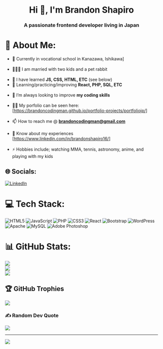 <h1 align="center">Hi 👋, I'm Brandon Shapiro</h1>
<h3 align="center">A passionate frontend developer living in Japan</h3>

# 💫 About Me:
- 🔭 Currently in vocational school in Kanazawa, Ishikawa]<br><br>
- 👨‍👩‍👦 I am married with two kids and a pet rabbit <br><br>
- 🧠 I have learned **JS, CSS, HTML, ETC** (see below)
- 🌱 Learning/practicing/improving **React, PHP, SQL, ETC**<br><br>
- 🤝 I’m always looking to improve **my coding skills**<br><br>
- 👨‍💻 My porfolio can be seen here: [https://brandoncodingman.github.io/portfolio-projects/portfoliojp/]<br><br>
- 📫 How to reach me @ **brandoncodingman@gmail.com**<br><br>
- 📄 Know about my experiences [https://www.linkedin.com/in/brandonshapiro16/]<br><br>
- ⚡ Hobbies include; watching MMA, tennis, astronomy, anime, and playing with my kids


## 🌐 Socials:
[![LinkedIn](https://img.shields.io/badge/LinkedIn-%230077B5.svg?logo=linkedin&logoColor=white)](https://linkedin.com/in/brandonshapiro16) 

# 💻 Tech Stack:
![HTML5](https://img.shields.io/badge/html5-%23E34F26.svg?style=plastic&logo=html5&logoColor=white) ![JavaScript](https://img.shields.io/badge/javascript-%23323330.svg?style=plastic&logo=javascript&logoColor=%23F7DF1E) ![PHP](https://img.shields.io/badge/php-%23777BB4.svg?style=plastic&logo=php&logoColor=white) ![CSS3](https://img.shields.io/badge/css3-%231572B6.svg?style=plastic&logo=css3&logoColor=white) ![React](https://img.shields.io/badge/react-%2320232a.svg?style=plastic&logo=react&logoColor=%2361DAFB) ![Bootstrap](https://img.shields.io/badge/bootstrap-%238511FA.svg?style=plastic&logo=bootstrap&logoColor=white) ![WordPress](https://img.shields.io/badge/WordPress-%23117AC9.svg?style=plastic&logo=WordPress&logoColor=white) ![Apache](https://img.shields.io/badge/apache-%23D42029.svg?style=plastic&logo=apache&logoColor=white) ![MySQL](https://img.shields.io/badge/mysql-4479A1.svg?style=plastic&logo=mysql&logoColor=white) ![Adobe Photoshop](https://img.shields.io/badge/adobe%20photoshop-%2331A8FF.svg?style=plastic&logo=adobe%20photoshop&logoColor=white)
# 📊 GitHub Stats:
![](https://github-readme-stats.vercel.app/api?username=brandoncodingman&theme=synthwave&hide_border=false&include_all_commits=false&count_private=false)<br/>
![](https://github-readme-streak-stats.herokuapp.com/?user=brandoncodingman&theme=synthwave&hide_border=false)<br/>
![](https://github-readme-stats.vercel.app/api/top-langs/?username=brandoncodingman&theme=synthwave&hide_border=false&include_all_commits=false&count_private=false&layout=compact)

## 🏆 GitHub Trophies
![](https://github-profile-trophy.vercel.app/?username=brandoncodingman&theme=radical&no-frame=false&no-bg=true&margin-w=4)

### ✍️ Random Dev Quote
![](https://quotes-github-readme.vercel.app/api?type=horizontal&theme=radical)

---
[![](https://visitcount.itsvg.in/api?id=brandoncodingman&icon=0&color=0)](https://visitcount.itsvg.in)

<!-- Proudly created with GPRM ( https://gprm.itsvg.in ) -->
